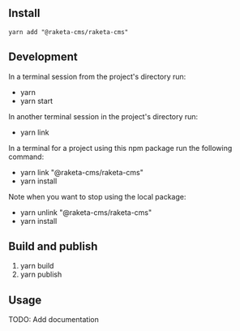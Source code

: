 ## Install

```
yarn add "@raketa-cms/raketa-cms"
```

## Development

In a terminal session from the project's directory run:
- yarn
- yarn start

In another terminal session in the project's directory run:
- yarn link

In a terminal for a project using this npm package run the following command:
- yarn link "@raketa-cms/raketa-cms"
- yarn install

Note when you want to stop using the local package:
- yarn unlink "@raketa-cms/raketa-cms"
- yarn install

## Build and publish

1. yarn build
1. yarn publish

## Usage

TODO: Add documentation
